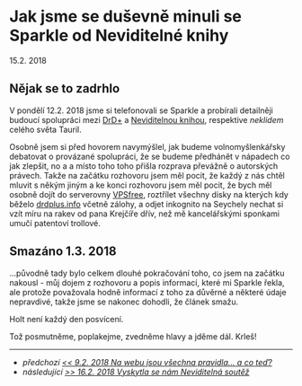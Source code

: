 # Jak jsme se duševně minuli se Sparkle od Neviditelné knihy

15.2. 2018

## Nějak se to zadrhlo
V pondělí 12.2. 2018 jsme si telefonovali se Sparkle a probírali detailněji budoucí spolupráci mezi [DrD+](https://www.drdplus.info) a [Neviditelnou knihou](http://neviditelnakniha.cz),
respektive *neklidem* celého světa Tauril.

Osobně jsem si před hovorem navymýšlel, jak budeme volnomyšlenkářsky debatovat o provázané spolupráci, že se budeme předhánět v nápadech co jak zlepšit, no a a místo toho toho přišla rozprava převážně o autorských právech.
Takže na začátku rozhovoru jsem měl pocit, že každý z nás chtěl mluvit s někým jiným a ke konci rozhovoru jsem měl pocit, že bych měl osobně dojít do serverovny [VPSfree](https://vpsfree.cz),
roztřílet všechny disky na kterých kdy běželo [drdplus.info](https://www.drdplus.info) včetně zálohy, a odjet inkognito na Seychely nechat si vzít míru na rakev od pana Krejčíře dřív, než mě kancelářskými sponkami umučí patentoví trollové.

## Smazáno 1.3. 2018

...původně tady bylo celkem dlouhé pokračování toho, co jsem na začátku nakousl - můj dojem z rozhovoru a popis informací, které mi Sparkle řekla, ale protože považovala hodně informací z toho za důvěrné a některé údaje nepravdivé, takže jsme se nakonec dohodli, že článek smažu.

Holt není každý den posvícení.

Tož posmutněme, poplakejme, zvedněme hlavy a jděme dál. Krleš!

---

- *předchozí [<< 9.2. 2018 Na webu jsou všechna pravidla... a co teď?](2018-02-09-na_webu_jsou_vsechna_pravidla_a_co_ted.md)*
- *následující [>> 16.2. 2018 Vyskytla se nám Neviditelná soutěž](2018-02-16-vyskytla_se_nam_neviditelna_soutez.md)*
